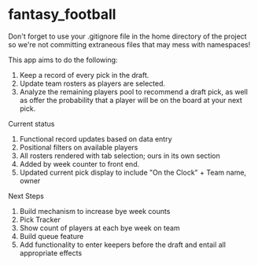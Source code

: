 # fantasy_football

Don't forget to use your .gitignore file in the home directory of the project so we're not committing extraneous files that may mess with namespaces!


This app aims to do the following:

1. Keep a record of every pick in the draft.
2. Update team rosters as players are selected.
3. Analyze the remaining players pool to recommend a draft pick, as well as offer the probability that a player will be on the board at your next pick.


Current status 
  1. Functional record updates based on data entry
  2. Positional filters on available players
  3. All rosters rendered with tab selection; ours in its own section
  4. Added by week counter to front end.
  5. Updated current pick display to include "On the Clock" + Team name, owner

Next Steps
  1. Build mechanism to increase bye week counts
  2. Pick Tracker
  3. Show count of players at each bye week on team
  4. Build queue feature
  5. Add functionality to enter keepers before the draft and entail all appropriate effects

